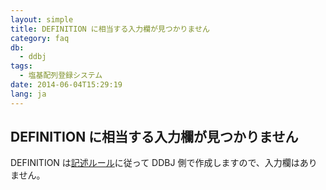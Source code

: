 ```yaml
---
layout: simple
title: DEFINITION に相当する入力欄が見つかりません
category: faq
db:
  - ddbj
tags: 
  - 塩基配列登録システム
date: 2014-06-04T15:29:19
lang: ja
---
```


## DEFINITION に相当する入力欄が見つかりません

<p>DEFINITION は<a href="/ddbj/flat-file.html#DefinitionB">記述ルール</a>に従って DDBJ 側で作成しますので、入力欄はありません。<!-- Nucleotide Sequence Submission System --></p>
